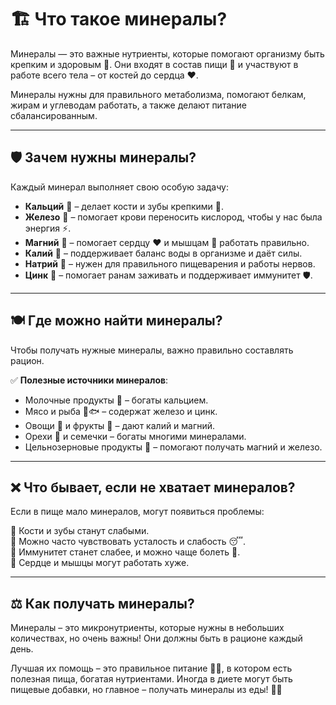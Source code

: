 # 🏗 Что такое минералы?  

Минералы — это важные нутриенты, которые помогают организму быть крепким и здоровым 💪. Они входят в состав пищи 🍏 и участвуют в работе всего тела – от костей до сердца ❤️.  

Минералы нужны для правильного метаболизма, помогают белкам, жирам и углеводам работать, а также делают питание сбалансированным.  

---

## 🛡 Зачем нужны минералы?  

Каждый минерал выполняет свою особую задачу:  

- **Кальций** 🥛 – делает кости и зубы крепкими 🦷.  
- **Железо** 🥩 – помогает крови переносить кислород, чтобы у нас была энергия ⚡.  
- **Магний** 🌿 – помогает сердцу ❤️ и мышцам 💪 работать правильно.  
- **Калий** 🍌 – поддерживает баланс воды в организме и даёт силы.  
- **Натрий** 🧂 – нужен для правильного пищеварения и работы нервов.  
- **Цинк** 🥜 – помогает ранам заживать и поддерживает иммунитет 🛡.  

---

## 🍽 Где можно найти минералы?  

Чтобы получать нужные минералы, важно правильно составлять рацион.  

✅ **Полезные источники минералов**:  
- Молочные продукты 🥛 – богаты кальцием.  
- Мясо и рыба 🥩🐟 – содержат железо и цинк.  
- Овощи 🥦 и фрукты 🍌 – дают калий и магний.  
- Орехи 🥜 и семечки – богаты многими минералами.  
- Цельнозерновые продукты 🌾 – помогают получать магний и железо.  

---

## ❌ Что бывает, если не хватает минералов?  

Если в пище мало минералов, могут появиться проблемы:  

🚫 Кости и зубы станут слабыми.  
🚫 Можно часто чувствовать усталость и слабость 😴.  
🚫 Иммунитет станет слабее, и можно чаще болеть 🤒.  
🚫 Сердце и мышцы могут работать хуже.  

---

## ⚖️ Как получать минералы?  

Минералы – это микронутриенты, которые нужны в небольших количествах, но очень важны! Они должны быть в рационе каждый день.  

Лучшая их помощь – это правильное питание 🥗✅, в котором есть полезная пища, богатая нутриентами. Иногда в диете могут быть пищевые добавки, но главное – получать минералы из еды! 🍏💚